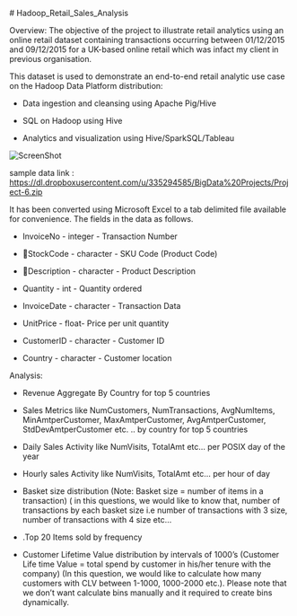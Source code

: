 \# Hadoop\_Retail\_Sales\_Analysis

Overview: The objective of the project to illustrate retail analytics using an
online retail dataset containing transactions occurring between 01/12/2015 and
09/12/2015 for a UK-based online retail which was infact my client in previous organisation.

This dataset is used to demonstrate an end-to-end retail analytic use case on
the Hadoop Data Platform distribution:

-   Data ingestion and cleansing using Apache Pig/Hive

-   SQL on Hadoop using Hive

-   Analytics and visualization using Hive/SparkSQL/Tableau

![ScreenShot](https://github.com/rohan22sri/Hadoop\_Retail\_Sales\_Analysis/blob/master/architecture.png)




sample data link : https://dl.dropboxusercontent.com/u/335294585/BigData%20Projects/Project-6.zip

It has been converted using Microsoft Excel to a tab delimited file available
for convenience. The fields in the data as follows.

-   InvoiceNo - integer - Transaction Number

-   StockCode - character - SKU Code (Product Code)

-   Description - character - Product Description

-   Quantity - int - Quantity ordered

-   InvoiceDate - character - Transaction Data

-   UnitPrice - float- Price per unit quantity

-   CustomerID - character - Customer ID

-   Country - character - Customer location

Analysis:

-   Revenue Aggregate By Country for top 5 countries

-   Sales Metrics like NumCustomers, NumTransactions, AvgNumItems,
    MinAmtperCustomer, MaxAmtperCustomer, AvgAmtperCustomer,
    StdDevAmtperCustomer etc. .. by country for top 5 countries

-   Daily Sales Activity like NumVisits, TotalAmt etc… per POSIX day of the year

-   Hourly sales Activity like NumVisits, TotalAmt etc… per hour of day

-   Basket size distribution (Note: Basket size = number of items in a
    transaction) ( in this questions, we would like to know that, number of
    transactions by each basket size i.e number of transactions with 3 size,
    number of transactions with 4 size etc…

-   .Top 20 Items sold by frequency

-   Customer Lifetime Value distribution by intervals of 1000’s (Customer Life
    time Value = total spend by customer in his/her tenure with the company) (In
    this question, we would like to calculate how many customers with CLV
    between 1-1000, 1000-2000 etc.). Please note that we don’t want calculate
    bins manually and it required to create bins dynamically.
